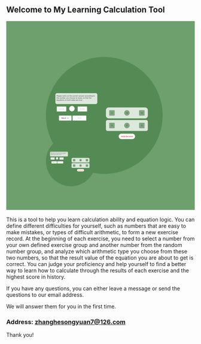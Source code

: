 ## Welcome to My Learning Calculation Tool

![Image](icon-1024.png)

This is a tool to help you learn calculation ability and equation logic. You can define different difficulties for yourself, such as numbers that are easy to make mistakes, or types of difficult arithmetic, to form a new exercise record. At the beginning of each exercise, you need to select a number from your own defined exercise group and another number from the random number group, and analyze which arithmetic type you choose from these two numbers, so that the result value of the equation you are about to get is correct. You can judge your proficiency and help yourself to find a better way to learn how to calculate through the results of each exercise and the highest score in history.

If you have any questions, you can either leave a message or send the questions to our email address.

We will answer them for you in the first time.

### Address: zhanghesongyuan7@126.com

Thank you!
